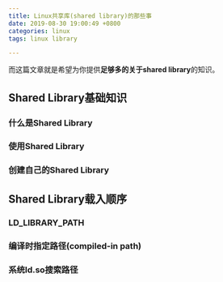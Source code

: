 ```yaml
---
title: Linux共享库(shared library)的那些事
date: 2019-08-30 19:00:49 +0800
categories: linux
tags: linux library

---
```


而这篇文章就是希望为你提供**足够多的关于shared library**的知识。

## Shared Library基础知识

### 什么是Shared Library

### 使用Shared Library

### 创建自己的Shared Library


## Shared Library载入顺序

### LD_LIBRARY_PATH
### 编译时指定路径(compiled-in path)
### 系统ld.so搜索路径



